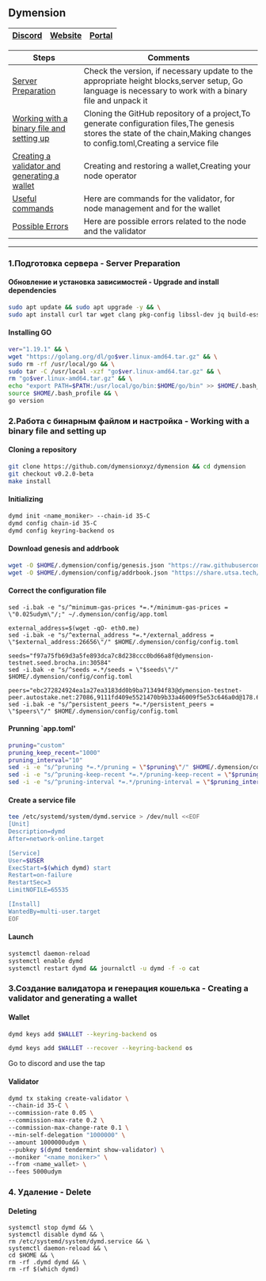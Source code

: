 ## Dymension


[Discord](https://discord.gg/dymension) | [Website](https://dymension.xyz/) | [Portal](https://portal.dymension.xyz/)
--- | --- | ---

Steps | Comments
--- | --- |
[Server Preparation]() | Check the version, if necessary update to the appropriate height blocks,server setup, Go language is necessary to work with a binary file and unpack it
[Working with a binary file and setting up]() | Cloning the GitHub repository of a project,To generate configuration files,The genesis stores the state of the chain,Making changes to config.toml,Creating a service file
[Creating a validator and generating a wallet]() | Creating and restoring a wallet,Creating your node operator
[Useful commands](https://github.com/DanilJPG/nodes_testnets/blob/main/Dymension/Useful%20commands.md) | Here are commands for the validator, for node management and for the wallet
[Possible Errors]() | Here are possible errors related to the node and the validator


***

### 1.Подготовка сервера - Server Preparation 
#### Обновление и установка зависимостей - Upgrade and install dependencies
```Bash
sudo apt update && sudo apt upgrade -y && \
sudo apt install curl tar wget clang pkg-config libssl-dev jq build-essential bsdmainutils git make ncdu gcc git jq chrony liblz4-tool -y
```
#### Installing GO
```Bash
ver="1.19.1" && \
wget "https://golang.org/dl/go$ver.linux-amd64.tar.gz" && \
sudo rm -rf /usr/local/go && \
sudo tar -C /usr/local -xzf "go$ver.linux-amd64.tar.gz" && \
rm "go$ver.linux-amd64.tar.gz" && \
echo "export PATH=$PATH:/usr/local/go/bin:$HOME/go/bin" >> $HOME/.bash_profile && \
source $HOME/.bash_profile && \
go version
```

### 2.Работа с бинарным файлом и настройка - Working with a binary file and setting up
#### Cloning a repository 
```Bash
git clone https://github.com/dymensionxyz/dymension && cd dymension
git checkout v0.2.0-beta
make install
```
#### Initializing
```Bash
dymd init <name_moniker> --chain-id 35-C
dymd config chain-id 35-C
dymd config keyring-backend os
```
#### Download genesis and addrbook
```Bash
wget -O $HOME/.dymension/config/genesis.json "https://raw.githubusercontent.com/dymensionxyz/testnets/main/dymension-hub/35-C/genesis.json"
wget -O $HOME/.dymension/config/addrbook.json "https://share.utsa.tech/dymension/addrbook.json"
```
#### Correct the configuration file
```Shell
sed -i.bak -e "s/^minimum-gas-prices *=.*/minimum-gas-prices = \"0.025udym\"/;" ~/.dymension/config/app.toml

external_address=$(wget -qO- eth0.me)
sed -i.bak -e "s/^external_address *=.*/external_address = \"$external_address:26656\"/" $HOME/.dymension/config/config.toml

seeds="f97a75fb69d3a5fe893dca7c8d238ccc0bd66a8f@dymension-testnet.seed.brocha.in:30584"
sed -i.bak -e "s/^seeds =.*/seeds = \"$seeds\"/" $HOME/.dymension/config/config.toml

peers="ebc272824924ea1a27ea3183dd0b9ba713494f83@dymension-testnet-peer.autostake.net:27086,9111fd409e5521470b9b33a46009f5e53c646a0d@178.62.81.245:45656,f8a0d7c7db90c53a989e2341746b88433f47f980@209.182.238.30:30657,1bffcd1690806b5796415ff72f02157ce048bcdd@144.76.67.53:2580,c17a4bcba59a0cbb10b91cd2cee0940c610d26ee@95.217.144.107:20556,e6ea3444ac85302c336000ac036f4d86b97b3d3e@38.146.3.199:20556,b473a649e58b49bc62b557e94d35a2c8c0ee9375@95.214.53.46:36656,db0264c412618949ce3a63cb07328d027e433372@146.19.24.101:26646,281190aa44ca82fb47afe60ba1a8902bae469b2a@dymension.peers.stavr.tech:17806,d8b1bcfc123e63b24d0ebf86ab674a0fc5cb3b06@51.159.97.212:26656,55f233c7c4bea21a47d266921ca5fce657f3adf7@168.119.240.200:26656,139340424dddf85e54e0a54179d06875013e1e39@65.109.87.88:24656"
sed -i.bak -e "s/^persistent_peers *=.*/persistent_peers = \"$peers\"/" $HOME/.dymension/config/config.toml
```
#### Prunning `app.toml'
```Bash
pruning="custom"
pruning_keep_recent="1000"
pruning_interval="10"
sed -i -e "s/^pruning *=.*/pruning = \"$pruning\"/" $HOME/.dymension/config/app.toml
sed -i -e "s/^pruning-keep-recent *=.*/pruning-keep-recent = \"$pruning_keep_recent\"/" $HOME/.dymension/config/app.toml
sed -i -e "s/^pruning-interval *=.*/pruning-interval = \"$pruning_interval\"/" $HOME/.dymension/config/app.toml
```
#### Create a service file
```Bash
tee /etc/systemd/system/dymd.service > /dev/null <<EOF
[Unit]
Description=dymd
After=network-online.target

[Service]
User=$USER
ExecStart=$(which dymd) start
Restart=on-failure
RestartSec=3
LimitNOFILE=65535

[Install]
WantedBy=multi-user.target
EOF
```
#### Launch
```Bash
systemctl daemon-reload
systemctl enable dymd
systemctl restart dymd && journalctl -u dymd -f -o cat
```
### 3.Создание валидатора и генерация кошелька - Creating a validator and generating a wallet
#### Wallet 
```Bash
dymd keys add $WALLET --keyring-backend os

dymd keys add $WALLET --recover --keyring-backend os
```
Go to discord and use the tap 

#### Validator
```Bash
dymd tx staking create-validator \
--chain-id 35-C \
--commission-rate 0.05 \
--commission-max-rate 0.2 \
--commission-max-change-rate 0.1 \
--min-self-delegation "1000000" \
--amount 1000000udym \
--pubkey $(dymd tendermint show-validator) \
--moniker "<name_moniker>" \
--from <name_wallet> \
--fees 5000udym
```

### 4. Удаление - Delete
#### Deleting
```Shell
systemctl stop dymd && \
systemctl disable dymd && \
rm /etc/systemd/system/dymd.service && \
systemctl daemon-reload && \
cd $HOME && \
rm -rf .dymd dymd && \
rm -rf $(which dymd)
```
